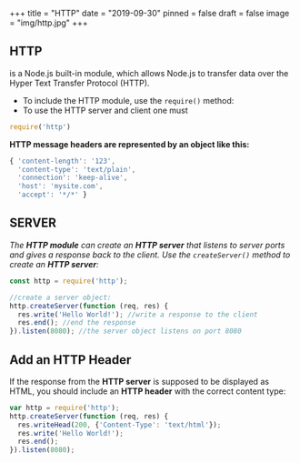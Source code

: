 +++
title = "HTTP"
date = "2019-09-30"
pinned = false
draft = false
image = "img/http.jpg"
+++
## HTTP
is a Node.js built-in module, which allows Node.js to transfer data over the Hyper Text Transfer Protocol (HTTP).

* To include the HTTP module, use the ```require()``` method:
* To use the HTTP server and client one must 

```js
require('http')
```
__HTTP message headers are represented by an object like this:__
```js
{ 'content-length': '123',
  'content-type': 'text/plain',
  'connection': 'keep-alive',
  'host': 'mysite.com',
  'accept': '*/*' }
  ```
## SERVER

_The **HTTP module** can create an **HTTP server** that listens to server ports and gives a response back to the client.
Use the ```createServer()``` method to create an **HTTP server**:_
```js
const http = require('http');

//create a server object:
http.createServer(function (req, res) {
  res.write('Hello World!'); //write a response to the client
  res.end(); //end the response
}).listen(8080); //the server object listens on port 8080
```
## Add an HTTP Header
If the response from the **HTTP server** is supposed to be displayed as HTML, you should include an **HTTP header** with the correct content type:
```js
var http = require('http');
http.createServer(function (req, res) {
  res.writeHead(200, {'Content-Type': 'text/html'});
  res.write('Hello World!');
  res.end();
}).listen(8080);
```

